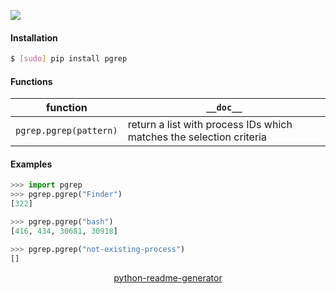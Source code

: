 <!--
https://pypi.org/project/readme-generator/
https://pypi.org/project/python-readme-generator/
-->

[![](https://img.shields.io/pypi/pyversions/pgrep.svg?longCache=True)](https://pypi.org/project/pgrep/)

#### Installation
```bash
$ [sudo] pip install pgrep
```

#### Functions
function|`__doc__`
-|-
`pgrep.pgrep(pattern)` |return a list with process IDs which matches the selection criteria

#### Examples
```python
>>> import pgrep
>>> pgrep.pgrep("Finder")
[322]

>>> pgrep.pgrep("bash")
[416, 434, 30681, 30918]

>>> pgrep.pgrep("not-existing-process")
[]
```

<p align="center">
    <a href="https://pypi.org/project/python-readme-generator/">python-readme-generator</a>
</p>